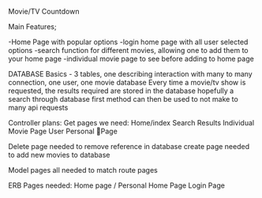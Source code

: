 Movie/TV Countdown

Main Features;

-Home Page with popular options
-login home page with all user selected options
-search function for different movies, allowing one to add them to your home page
-individual movie page to see before adding to home page

DATABASE Basics - 
3 tables, one describing interaction with many to many connection, one user, one movie database
Every time a movie/tv show is requested, the results required are stored in the database
hopefully a search through database first method can then be used to not make to many api requests

Controller plans:
Get pages we need:
	Home/index
	Search Results
	Individual Movie Page
	User Personal Page

Delete page needed to remove reference in database
create page needed to add new movies to database

Model pages all needed to match route pages

ERB Pages needed:
Home page /
Personal Home Page
Login Page

	
